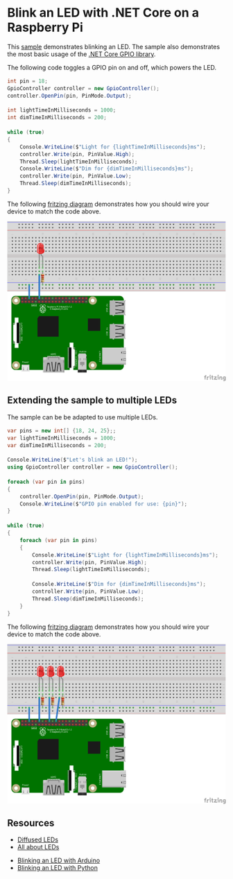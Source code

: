 # Blink an LED with .NET Core on a Raspberry Pi

This [sample](Program.cs) demonstrates blinking an LED. The sample also demonstrates the most basic usage of the [.NET Core GPIO library](https://www.nuget.org/packages/System.Device.Gpio).

The following code toggles a GPIO pin on and off, which powers the LED.

```csharp
int pin = 18;
GpioController controller = new GpioController();
controller.OpenPin(pin, PinMode.Output);

int lightTimeInMilliseconds = 1000;
int dimTimeInMilliseconds = 200;
            
while (true)
{
    Console.WriteLine($"Light for {lightTimeInMilliseconds}ms");
    controller.Write(pin, PinValue.High);
    Thread.Sleep(lightTimeInMilliseconds);
    Console.WriteLine($"Dim for {dimTimeInMilliseconds}ms");
    controller.Write(pin, PinValue.Low);
    Thread.Sleep(dimTimeInMilliseconds); 
}
```

The following [fritzing diagram](rpi-led.fzz) demonstrates how you should wire your device to match the code above.

![Raspberry Pi Breadboard diagram](rpi-led_bb.png)

## Extending the sample to multiple LEDs

The sample can be be adapted to use multiple LEDs.

```csharp
var pins = new int[] {18, 24, 25};;
var lightTimeInMilliseconds = 1000;
var dimTimeInMilliseconds = 200;

Console.WriteLine($"Let's blink an LED!");
using GpioController controller = new GpioController();

foreach (var pin in pins)
{
    controller.OpenPin(pin, PinMode.Output);
    Console.WriteLine($"GPIO pin enabled for use: {pin}");
}

while (true)
{
    foreach (var pin in pins)
    {
        Console.WriteLine($"Light for {lightTimeInMilliseconds}ms");
        controller.Write(pin, PinValue.High);
        Thread.Sleep(lightTimeInMilliseconds);

        Console.WriteLine($"Dim for {dimTimeInMilliseconds}ms");
        controller.Write(pin, PinValue.Low);
        Thread.Sleep(dimTimeInMilliseconds);
    }
}
```

The following [fritzing diagram](rpi-led-multiple.fzz) demonstrates how you should wire your device to match the code above.

![Raspberry Pi Breadboard diagram](rpi-led-multiple_bb.png)

## Resources

* [Diffused LEDs](https://www.adafruit.com/product/297)
* [All about LEDs](https://learn.adafruit.com/all-about-leds)
- [Blinking an LED with Arduino](https://learn.adafruit.com/adafruit-arduino-lesson-2-leds/blinking-the-led)
- [Blinking an LED with Python](https://learn.adafruit.com/blinking-an-led-with-beaglebone-black/writing-a-program)